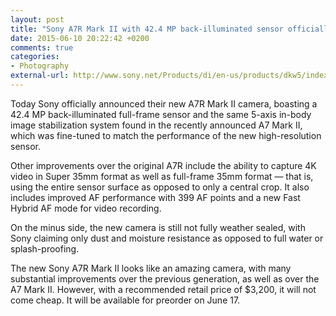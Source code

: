 ```yaml
---
layout: post
title: "Sony A7R Mark II with 42.4 MP back-illuminated sensor officially announced"
date: 2015-06-10 20:22:42 +0200
comments: true
categories: 
- Photography
external-url: http://www.sony.net/Products/di/en-us/products/dkw5/index.html
---
```


Today Sony officially announced their new A7R Mark II camera, boasting a 42.4 MP back-illuminated full-frame sensor and the same 5-axis in-body image stabilization system found in the recently announced A7 Mark II, which was fine-tuned to match the performance of the new high-resolution sensor.

Other improvements over the original A7R include the ability to capture 4K video in Super 35mm format as well as full-frame 35mm format — that is, using the entire sensor surface as opposed to only a central crop. It also includes improved AF performance with 399 AF points and a new Fast Hybrid AF mode for video recording.

On the minus side, the new camera is still not fully weather sealed, with Sony claiming only dust and moisture resistance as opposed to full water or splash-proofing.

The new Sony A7R Mark II looks like an amazing camera, with many substantial improvements over the previous generation, as well as over the A7 Mark II. However, with a recommended retail price of $3,200, it will not come cheap. It will be available for preorder on June 17.